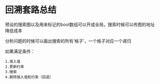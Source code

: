 # 回溯套路总结

预设的搜索图以及用来标记的bool数组可以开成全局，搜索时候可以传图的地址降低成本

分析问题的时候可以画出搜索的所有‘格子’，一个格子对应一个递归

如果满足条件：

	1.填入值
    2.更新约束
    3.搜索
    4.删除插入值和约束（回退）
